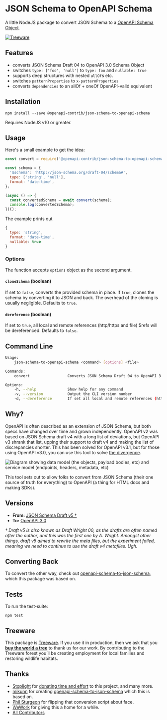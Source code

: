 # JSON Schema to OpenAPI Schema

A little NodeJS package to convert JSON Schema to a [OpenAPI Schema Object](http://spec.openapis.org/oas/v3.0.3.html#schema-object).

[![Treeware](https://img.shields.io/badge/dynamic/json?color=brightgreen&label=Treeware&query=%24.total&url=https%3A%2F%2Fpublic.offset.earth%2Fusers%2Ftreeware%2Ftrees)](https://treeware.earth)

## Features

* converts JSON Schema Draft 04 to OpenAPI 3.0 Schema Object
* switches `type: ['foo', 'null']` to `type: foo` and `nullable: true`
* supports deep structures with nested `allOf`s etc.
* switches `patternProperties` to `x-patternProperties`
* converts `dependencies` to an allOf + oneOf OpenAPI-valid equivalent

## Installation

``` shell
npm install --save @openapi-contrib/json-schema-to-openapi-schema
```

Requires NodeJS v10 or greater.

## Usage

Here's a small example to get the idea:

```js
const convert = require('@openapi-contrib/json-schema-to-openapi-schema');

const schema = {
  '$schema': 'http://json-schema.org/draft-04/schema#',
  type: ['string', 'null'],
  format: 'date-time',
};

(async () => {
  const convertedSchema = await convert(schema);
  console.log(convertedSchema);
})();

```

The example prints out

```js
{
  type: 'string',
  format: 'date-time',
  nullable: true
}
```

### Options

The function accepts `options` object as the second argument.

#### `cloneSchema` (boolean)

If set to `false`, converts the provided schema in place. If `true`, clones the schema by converting it to JSON and back. The overhead of the cloning is usually negligible. Defaults to `true`.

#### `dereference` (boolean)

If set to `true`, all local and remote references (http/https and file) $refs will be dereferenced. Defaults to `false`.

## Command Line

```sh
Usage:
    json-schema-to-openapi-schema <command> [options] <file>

Commands:
    convert                 Converts JSON Schema Draft 04 to OpenAPI 3.0 Schema Object

Options:
    -h, --help              Show help for any command
    -v, --version           Output the CLI version number
    -d, --dereference       If set all local and remote references (http/https and file) $refs will be dereferenced
```

## Why?

OpenAPI is often described as an extension of JSON Schema, but both specs have changed over time and grown independently. OpenAPI v2 was based on JSON Schema draft v4 with a long list of deviations, but OpenAPI v3 shrank that list, upping their support to draft v4 and making the list of discrepancies shorter. This has been solved for OpenAPI v3.1, but for those using OpenAPI v3.0, you can use this tool to solve [the divergence](https://apisyouwonthate.com/blog/openapi-and-json-schema-divergence).

![Diagram showing data model (the objects, payload bodies, etc) and service model (endpoints, headers, metadata, etc)](https://cdn-images-1.medium.com/max/1600/0*hijIL-3Xa5EFZ783.png)

This tool sets out to allow folks to convert from JSON Schema (their one source of truth for everything) to OpenAPI (a thing for HTML docs and making SDKs).

## Versions

- **From:** [JSON Schema Draft v5 †](http://json-schema.org/specification-links.html#draft-5)
- **To:** [OpenAPI 3.0](https://github.com/OAI/OpenAPI-Specification/blob/master/versions/3.0.3.md)

_† Draft v5 is also known as Draft Wright 00, as the drafts are often named after the author, and this was the first one by A. Wright. Amongst other things, draft v5 aimed to rewrite the meta files, but the experiment failed, meaning we need to continue to use the draft v4 metafiles. Ugh._

## Converting Back

To convert the other way, check out [openapi-schema-to-json-schema], which this package was based on.

## Tests

To run the test-suite:

```shell
npm test
```

## Treeware

This package is [Treeware](https://treeware.earth). If you use it in production, then we ask that you [**buy the world a tree**](https://plant.treeware.earth/{venfor}/{package}) to thank us for our work. By contributing to the Treeware forest you’ll be creating employment for local families and restoring wildlife habitats.

## Thanks

- [Stoplight][] for [donating time and effort](https://stoplight.io/blog/companies-supporting-open-source/) to this project, and many more.
- [mikunn][] for creating [openapi-schema-to-json-schema] which this is based on.
- [Phil Sturgeon][] for flipping that conversion script about face.
- [WeWork][] for giving this a home for a while.
- [All Contributors][link-contributors]

[mikunn]: https://github.com/mikunn
[WeWork]: https://github.com/wework
[Stoplight]: https://stoplight.io/
[Phil Sturgeon]: https://github.com/philsturgeon
[openapi-schema-to-json-schema]: https://github.com/openapi-contrib/openapi-schema-to-json-schema
[link-contributors]: https://github.com/openapi-contrib/json-schema-to-openapi-schema/graphs/contributors
